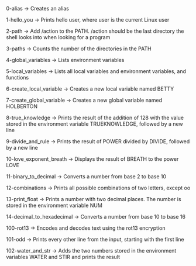 0-alias ->	Creates an alias

1-hello_you ->	Prints hello user, where user is the current Linux user

2-path ->	Add /action to the PATH. /action should be the last directory the shell looks into when looking for a program

3-paths ->	Counts the number of the directories in the PATH

4-global_variables ->	Lists environment variables

5-local_variables ->	Lists all local variables and environment variables, and functions

6-create_local_variable ->	Creates a new local variable named BETTY

7-create_global_variable ->	Creates a new global variable named HOLBERTON

8-true_knowledge ->	Prints the result of the addition of 128 with the value stored in the environment variable TRUEKNOWLEDGE, followed by a new line

9-divide_and_rule ->	Prints the result of POWER divided by DIVIDE, followed by a new line

10-love_exponent_breath ->	Displays the result of BREATH to the power LOVE

11-binary_to_decimal ->	Converts a number from base 2 to base 10

12-combinations ->	Prints all possible combinations of two letters, except oo

13-print_float ->	Prints a number with two decimal places. The number is stored in the environment variable NUM

14-decimal_to_hexadecimal ->	Converts a number from base 10 to base 16

100-rot13 ->	Encodes and decodes text using the rot13 encryption

101-odd ->	Prints every other line from the input, starting with the first line

102-water_and_str ->    Adds the two numbers stored in the environment variables WATER and STIR and prints the result
